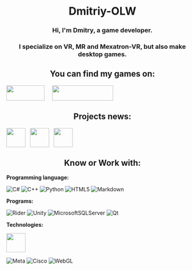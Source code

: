 <h1 align="center">Dmitriy-OLW</h1>

<h3 align="center">Hi, I'm Dmitry, a game developer. </h3> 

<h3 align="center">I specialize on VR, MR and Mexatron-VR, but also make desktop games. </h3>

<h2 align="center">You can find my games on:</h2>
<div style="display: flex; align-items: center;" align="center"> 
        <a href="https://dmitriy-olw.itch.io/" style="text-decoration: none;"> 
            <img src="https://img.shields.io/badge/Itch-%23FF0B34.svg?style=for-the-badge&logo=Itch.io&logoColor=white" width="100" height="40">
        </a>
        <a> 
            &nbsp;&nbsp;&nbsp;&nbsp;&nbsp;
        </a>
        <a href="https://dmitriy-olw.itch.io/" style="text-decoration: none;">
            <img src="https://github.com/user-attachments/assets/0c487d7f-368a-4573-880a-dd5d04f3a4af" width="160" height="40">
        </a>
    </div>

    
<h2 align="center">Projects news:</h2>


<div style="display: flex; align-items: center;" align="center"> 
        <a href="https://www.youtube.com/@UnrealRealityGames" style="text-decoration: none;"> 
            <img src="https://github.com/user-attachments/assets/78b86846-2cb7-4fd2-b463-1673e2f5e4c9" width="50" height="50">
        </a>
        <a> 
            &nbsp;&nbsp;&nbsp;
        </a>
        <a href="https://t.me/urg_olw" style="text-decoration: none;">
            <img src="https://github.com/user-attachments/assets/b2152ac9-dfe8-45b8-a4e3-e07df05de129" width="50" height="50">
        </a>
        <a> 
            &nbsp;&nbsp;&nbsp;
        </a>
        <a href="https://vk.com/order_of_lost_worlds" style="text-decoration: none;"> 
            <img src="https://github.com/user-attachments/assets/5c1c5f0d-9426-4fd8-8bbf-4d04b5ae7ad1" width="50" height="50">
        </a>
    </div>

<h2 align="center">Know or Work with:</h2>

**Programming language:**

![C#](https://img.shields.io/badge/c%23-%23239120.svg?style=for-the-badge&logo=csharp&logoColor=white)
![C++](https://img.shields.io/badge/c++-%2300599C.svg?style=for-the-badge&logo=c%2B%2B&logoColor=white)
![Python](https://img.shields.io/badge/python-3670A0?style=for-the-badge&logo=python&logoColor=ffdd54)
![HTML5](https://img.shields.io/badge/html5-%23E34F26.svg?style=for-the-badge&logo=html5&logoColor=white)
![Markdown](https://img.shields.io/badge/markdown-%23000000.svg?style=for-the-badge&logo=markdown&logoColor=white)


**Programs:**

![Rider](https://img.shields.io/badge/Rider-000000.svg?style=for-the-badge&logo=Rider&logoColor=white&color=black&labelColor=crimson)
![Unity](https://img.shields.io/badge/unity-%23000000.svg?style=for-the-badge&logo=unity&logoColor=white)
![MicrosoftSQLServer](https://img.shields.io/badge/Microsoft%20SQL%20Server-CC2927?style=for-the-badge&logo=microsoft%20sql%20server&logoColor=white)
![Qt](https://img.shields.io/badge/Qt-%23217346.svg?style=for-the-badge&logo=Qt&logoColor=white)


**Technologies:**

 <img src="https://github.com/user-attachments/assets/41c2df91-ac54-45de-9318-befb80cfcf38" width="50" height="50">
 
![Meta](https://img.shields.io/badge/Meta-%230467DF.svg?style=for-the-badge&logo=Meta&logoColor=white)
![Cisco](https://img.shields.io/badge/cisco-%23049fd9.svg?style=for-the-badge&logo=cisco&logoColor=black)
![WebGL](https://img.shields.io/badge/WebGL-990000?logo=webgl&logoColor=white&style=for-the-badge)













